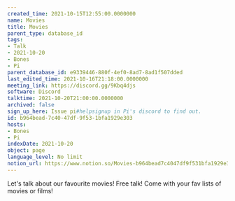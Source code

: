 ```yaml
---
created_time: 2021-10-15T12:55:00.0000000
name: Movies
title: Movies
parent_type: database_id
tags:
- Talk
- 2021-10-20
- Bones
- Pi
parent_database_id: e9339446-880f-4ef0-8ad7-8ad1f507dded
last_edited_time: 2021-10-16T21:18:00.0000000
meeting_link: https://discord.gg/9Kbq4djs
software: Discord
talktime: 2021-10-20T21:00:00.0000000
archived: false
sign_up_here: Issue pi#helpsignup in Pi's discord to find out.
id: b964bead-7c40-47df-9f53-1bfa1929e303
hosts:
- Bones
- Pi
indexDate: 2021-10-20
object: page
language_level: No limit
notion_url: https://www.notion.so/Movies-b964bead7c4047df9f531bfa1929e303
---
```


Let's talk about our favourite movies!
Free talk! Come with your fav lists of movies or films!


